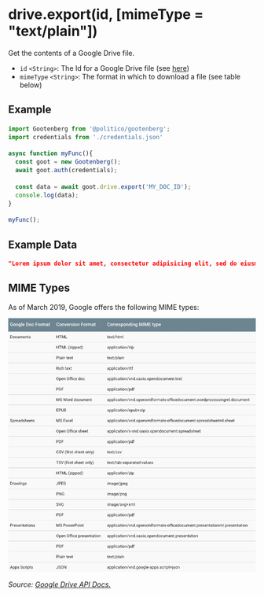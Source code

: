 # drive.export(id, \[mimeType = "text/plain"\])

Get the contents of a Google Drive file.

- `id` `<String>`: The Id for a Google Drive file (see [here](../README.md#usage))
- `mimeType` `<String>`: The format in which to download a file (see table below)

## Example
```javascript
import Gootenberg from '@politico/gootenberg';
import credentials from './credentials.json'

async function myFunc(){
  const goot = new Gootenberg();
  await goot.auth(credentials);

  const data = await goot.drive.export('MY_DOC_ID');
  console.log(data);
}

myFunc();
```

## Example Data
```json
"Lorem ipsum dolor sit amet, consectetur adipisicing elit, sed do eiusmod tempor incididunt ut labore et dolore magna aliqua. Ut enim ad minim veniam, quis nostrud exercitation ullamco laboris nisi ut aliquip ex ea commodo consequat. Duis aute irure dolor in reprehenderit in voluptate velit esse cillum dolore eu fugiat nulla pariatur. Excepteur sint occaecat cupidatat non proident, sunt in culpa qui officia deserunt mollit anim id est laborum."
```

## MIME Types
As of March 2019, Google offers the following MIME types:

![types](images/mimeTypes.jpg)

*Source: [Google Drive API Docs.](https://developers.google.com/drive/api/v3/manage-downloads)*
